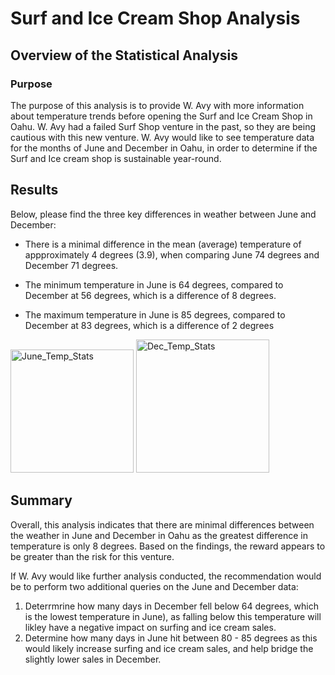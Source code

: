 # Surf and Ice Cream Shop Analysis

## Overview of the Statistical Analysis

### Purpose
The purpose of this analysis is to provide W. Avy with more information about temperature trends before opening the Surf and Ice Cream Shop in Oahu. W. Avy had a failed Surf Shop venture in the past, so they are being cautious with this new venture. W. Avy would like to see temperature data for the months of June and December in Oahu, in order to determine if the Surf and Ice cream shop is sustainable year-round.

## Results
Below, please find the three key differences in weather between June and December:

- There is a minimal difference in the mean (average) temperature of appproximately 4 degrees (3.9), when comparing June 74 degrees and December 71 degrees.

- The minimum temperature in June is 64 degrees, compared to December at 56 degrees, which is a difference of 8 degrees. 

- The maximum temperature in June is 85 degrees, compared to December at 83 degrees, which is a difference of 2 degrees

<img width="197" alt="June_Temp_Stats" src="https://user-images.githubusercontent.com/85654649/131231736-119af049-e6f3-4244-a022-74d64553c115.png">

<img width="213" alt="Dec_Temp_Stats" src="https://user-images.githubusercontent.com/85654649/131231744-ee1b2694-526f-4e6e-9a8d-f9c5d758a8ef.png">


## Summary
Overall, this analysis indicates that there are minimal differences between the weather in June and December in Oahu as the greatest difference in temperature is only 8 degrees. Based on the findings, the reward appears to be greater than the risk for this venture. 

If W. Avy would like further analysis conducted, the recommendation would be to perform two additional queries on the June and December data:

1) Deterrmrine how many days in December fell below 64 degrees, which is the lowest temperature in June), as falling below this temperature will likley have a negative impact on surfing and ice cream sales.
2) Determine how many days in June hit between 80 - 85 degrees as this would likely increase surfing and ice cream sales, and help bridge the slightly lower sales in December. 
